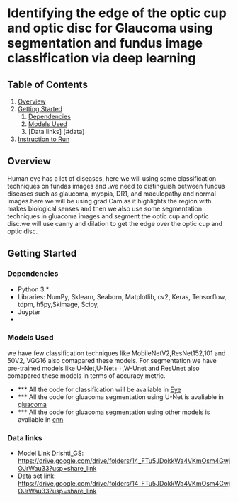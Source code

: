 # Identifying the edge of the optic cup and optic disc for Glaucoma using segmentation and fundus image classification via deep learning

## Table of Contents
1. [Overview](#overview)
2. [Getting Started](#getting-started)
    1. [Dependencies](#dependencies)
    2. [Models Used](#models)
    3. [Data links] (#data)
3. [Instruction to Run](#instruction)

## Overview <a name="overview"></a>
Human eye has a lot of diseases, here we will using some classification techniques on fundas images and .we need to distinguish between fundus diseases such as glaucoma, myopia, DR1, and maculopathy and normal images.here we will be using grad Cam as it highlights the region with makes biological senses and then we also use some segmentation techniques in gluacoma images and segment the optic cup and optic disc.we will use canny and dilation to get the edge over the optic cup and optic disc.


## Getting Started <a name="getting-started"></a>

### Dependencies <a name="dependencies"></a>
* Python 3.*
* Libraries: NumPy, Sklearn, Seaborn, Matplotlib, cv2, Keras, Tensorflow, tdpm, h5py,Skimage, Scipy, 
* Juypter
* 
### Models Used <a name="models"></a>
we have few classification techniques like MobileNetV2,ResNet152,101 and 50V2, VGG16 also comapared these models. For segmentation we have pre-trained models like U-Net,U-Net++,W-Unet and ResUnet also comapared these models in terms of accuracy metric.
- *** All the code for classification will be avaliable in [Eye](https://github.com/ranjithchodavarapu/Edge-Detection-for-optic-cup-and-optic-disc-of-Gluacoma/tree/main/eye)
- *** All the code for gluacoma segmentation using U-Net is avaliable in [gluacoma](https://github.com/ranjithchodavarapu/Edge-Detection-for-optic-cup-and-optic-disc-of-Gluacoma/tree/main/glucoma)
- *** All the code for gluacoma segmentation using other models is avaliable in [cnn](https://github.com/ranjithchodavarapu/Edge-Detection-for-optic-cup-and-optic-disc-of-Gluacoma/tree/main/cnn)
### Data links<a name="data"></a>
- Model Link Drishti_GS: https://drive.google.com/drive/folders/14_FTu5JDokkWa4VKmOsm4GwjOJrWau33?usp=share_link
- Data set link: https://drive.google.com/drive/folders/14_FTu5JDokkWa4VKmOsm4GwjOJrWau33?usp=share_link


